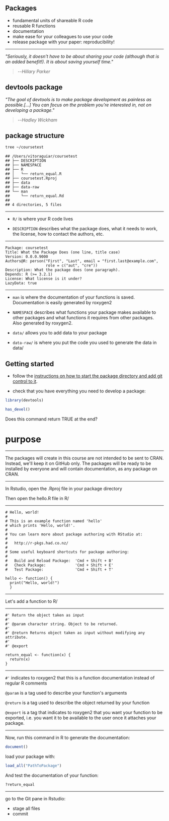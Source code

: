 Packages
--------

-   fundamental units of shareable R code
-   reusable R functions
-   documentation
-   make ease for your colleagues to use your code
-   release package with your paper: reproducibility!

------------------------------------------------------------------------

*"Seriously, it doesn’t have to be about sharing your code (although that is an added benefit!). It is about saving yourself time."*

> --<cite>Hillary Parker</cite>

devtools package
----------------

*"The goal of devtools is to make package development as painless as possible.[...] You can focus on the problem you’re interested in, not on developing a package."*

> --<cite>Hadley Wickham</cite>

package structure
-----------------

``` bash
tree ~/coursetest
```

    ## /Users/vitoraguiar/coursetest
    ## ├── DESCRIPTION
    ## ├── NAMESPACE
    ## ├── R
    ## │   └── return_equal.R
    ## ├── coursetest.Rproj
    ## ├── data
    ## ├── data-raw
    ## └── man
    ##     └── return_equal.Rd
    ## 
    ## 4 directories, 5 files

------------------------------------------------------------------------

-   `R/` is where your R code lives

-   `DESCRIPTION` describes what the package does, what it needs to work, the license, how to contact the authors, etc.

------------------------------------------------------------------------

    Package: coursetest
    Title: What the Package Does (one line, title case)
    Version: 0.0.0.9000
    Authors@R: person("First", "Last", email = "first.last@example.com", 
                      role = c("aut", "cre"))
    Description: What the package does (one paragraph).
    Depends: R (>= 3.2.1)
    License: What license is it under?
    LazyData: true

------------------------------------------------------------------------

-   `man` is where the documentation of your functions is saved. Documentation is easily generated by roxygen2

-   `NAMESPACE` describes what functions your package makes available to other packages and what functions it requires from other packages. Also generated by roxygen2.

-   `data/` allows you to add data to your package

-   `data-raw/` is where you put the code you used to generate the data in data/

Getting started
---------------

-   follow the [instructions on how to start the package directory and add git control to it](https://github.com/VitorAguiar/R-course/blob/master/git.md).

-   check that you have everything you need to develop a package:

``` r
library(devtools)

has_devel()
```

Does this command return TRUE at the end?

purpose
=======

------------------------------------------------------------------------

The packages will create in this course are not intended to be sent to CRAN. Instead, we'll keep it on GitHub only. The packages will be ready to be installed by everyone and will contain documentation, as any package on CRAN.

------------------------------------------------------------------------

In Rstudio, open the .Rproj file in your package directory

Then open the hello.R file in R/

------------------------------------------------------------------------

    # Hello, world!
    #
    # This is an example function named 'hello' 
    # which prints 'Hello, world!'.
    #
    # You can learn more about package authoring with RStudio at:
    #
    #   http://r-pkgs.had.co.nz/
    #
    # Some useful keyboard shortcuts for package authoring:
    #
    #   Build and Reload Package:  'Cmd + Shift + B'
    #   Check Package:             'Cmd + Shift + E'
    #   Test Package:              'Cmd + Shift + T'

    hello <- function() {
      print("Hello, world!")
      }

------------------------------------------------------------------------

Let's add a function to R/

------------------------------------------------------------------------

    #' Return the object taken as input
    #'
    #' @param character string. Object to be returned.
    #'
    #' @return Returns object taken as input without modifying any attribute.
    #'
    #' @export

    return_equal <- function(x) {
      return(x)
    }

------------------------------------------------------------------------

`#'` indicates to roxygen2 that this is a function documentation instead of regular R comments

`@param` is a tag used to describe your function's arguments

`@return` is a tag used to describe the object returned by your function

`@export` is a tag that indicates to roxygen2 that you want your function to be exported, i.e. you want it to be available to the user once it attaches your package.

------------------------------------------------------------------------

Now, run this command in R to generate the documentation:

``` r
document()
```

load your package with:

``` r
load_all("PathToPackage")
```

And test the documentation of your function:

``` r
?return_equal
```

------------------------------------------------------------------------

go to the Git pane in Rstudio:

-   stage all files
-   commit
